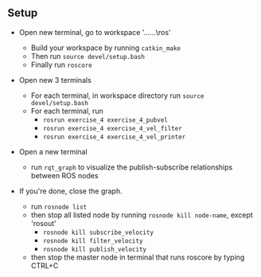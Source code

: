 ## Setup

- Open new terminal, go to workspace '...\...\ros' 
	- Build your workspace by running ```catkin_make```
	- Then run ```source devel/setup.bash```
	- Finally run ```roscore```


- Open new 3 terminals 
	- For each terminal, in workspace directory run ```source devel/setup.bash```
	- For each terminal, run 
		- ```rosrun exercise_4 exercise_4_pubvel```
		- ```rosrun exercise_4 exercise_4_vel_filter```
		- ```rosrun exercise_4 exercise_4_vel_printer```


- Open a new terminal
	- run ```rqt_graph``` to visualize the publish-subscribe relationships between ROS nodes


- If you're done, close the graph.
	- run ```rosnode list```
	- then stop all listed node by running ```rosnode kill node-name```, except 'rosout'
		- ```rosnode kill subscribe_velocity```
		- ```rosnode kill filter_velocity```
		- ```rosnode kill publish_velocity```
	- then stop the master node in terminal that runs roscore by typing CTRL+C